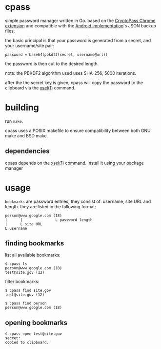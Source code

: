 # cpass
simple password manager written in Go.
based on the [CryptoPass Chrome extension](https://github.com/dchest/cryptopass/ "CryptoPass GitHub") and compatible with the [Android implementation](https://f-droid.org/en/packages/krasilnikov.alexey.cryptopass/ "CryptoPass Android F-Droid Page")'s JSON backup files.

the basic principal is that your password is generated from a secret, and your username/site pair:

	password = base64(pbkdf2(secret, username@url))

the password is then cut to the desired length.

note: the PBKDF2 algorithm used uses SHA-256, 5000 iterations.

after the the secret key is given, cpass will copy the password to the clipboard via the [xsel(1)](http://www.vergenet.net/~conrad/software/xsel/ "xsel Homepage") command.

# building
run `make`.

cpass uses a POSIX makefile to ensure compatibility between both GNU make and BSD make.

## dependencies
cpass depends on the [xsel(1)](http://www.vergenet.net/~conrad/software/xsel/ "xsel Homepage") command. install it using your package manager

# usage
`bookmarks` are password entries, they consist of: username, site URL and length. they are listed in the following format:

	person@www.google.com (18)
	|      |               L password length
	|      L site URL      
	L username

## finding bookmarks
list all available bookmarks:

	$ cpass ls
	person@www.google.com (18)
	test@site.gov (12)

filter bookmarks:

	$ cpass find site.gov
	test@site.gov (12)

	$ cpass find person
	person@www.google.com (18)

## opening bookmarks

	$ cpass open test@site.gov
	secret:
	copied to clipboard.
